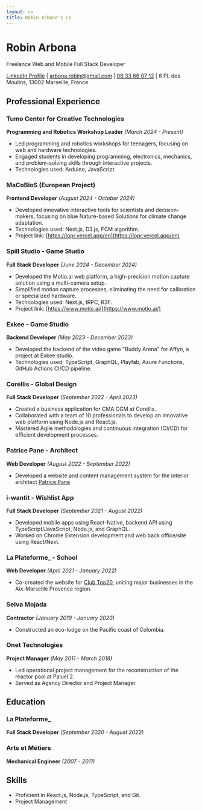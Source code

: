 ```yaml
---
layout: cv
title: Robin Arbona's CV
---
```


# Robin Arbona
Freelance Web and Mobile Full Stack Developer

<div id="webaddress">
<a href="https://www.linkedin.com/in/robin-arbona-7669761a2/">LinkedIn Profile</a>
| <a href="mailto:arbona.robin@gmail.com">arbona.robin@gmail.com</a>
| <a href="tel:+33633660712">06 33 66 07 12</a>
| 8 Pl. des Moulins, 13002 Marseille, France
</div>

## Professional Experience

### Tumo Center for Creative Technologies
**Programming and Robotics Workshop Leader** *(March 2024 - Present)*
- Led programming and robotics workshops for teenagers, focusing on web and hardware technologies.
- Engaged students in developing programming, electronics, mechanics, and problem-solving skills through interactive projects.
- Technologies used: Arduino, JavaScript.

### MaCoBioS (European Project)
**Frontend Developer** *(August 2024 - October 2024)*
- Developed innovative interactive tools for scientists and decision-makers, focusing on blue Nature-based Solutions for climate change adaptation.
- Technologies used: Next.js, D3.js, FCM algorithm.
- Project link: [https://iopr.vercel.app/en](https://iopr.vercel.app/en)

### Spill Studio - Game Studio
**Full Stack Developer** *(June 2024 - December 2024)*
- Developed the Motio.ai web platform, a high-precision motion capture solution using a multi-camera setup.
- Simplified motion capture processes, eliminating the need for calibration or specialized hardware.
- Technologies used: Next.js, tRPC, R3F.
- Project link: [https://www.motio.ai/](https://www.motio.ai/)

### Exkee - Game Studio
**Backend Developer** *(May 2023 - December 2023)*
- Developed the backend of the video game "Buddy Arena" for Affyn, a project at Exkee studio.
- Technologies used: TypeScript, GraphQL, Playfab, Azure Functions, GitHub Actions CI/CD pipeline.

### Corellis - Global Design
**Full Stack Developer** *(September 2022 - April 2023)*
- Created a business application for CMA CGM at Corellis.
- Collaborated with a team of 10 professionals to develop an innovative web platform using Node.js and React.js.
- Mastered Agile methodologies and continuous integration (CI/CD) for efficient development processes.

### Patrice Pane - Architect
**Web Developer** *(August 2022 - September 2022)*
- Developed a website and content management system for the interior architect [Patrice Pane](https://www.patricepane.com/).

### i-wantit - Wishlist App
**Full Stack Developer** *(September 2021 - August 2022)*
- Developed mobile apps using React-Native, backend API using TypeScript/JavaScript, Node.js, and GraphQL.
- Worked on Chrome Extension development and web back office/site using React/Next.

### La Plateforme_ - School
**Web Developer** *(April 2021 - January 2022)*
- Co-created the website for [Club Top20](https://clubtop20.com/), uniting major businesses in the Aix-Marseille Provence region.

### Selva Mojada
**Contractor** *(January 2019 - January 2020)*
- Constructed an eco-lodge on the Pacific coast of Colombia.

### Onet Technologies
**Project Manager** *(May 2011 - March 2018)*
- Led operational project management for the reconstruction of the reactor pool at Paluel 2.
- Served as Agency Director and Project Manager.

## Education

### La Plateforme_
**Full Stack Developer** *(September 2020 - August 2022)*

### Arts et Métiers
**Mechanical Engineer** *(2007 - 2011)*

## Skills

- Proficient in React.js, Node.js, TypeScript, and Git.
- Project Management

<!-- ### Footer

Last updated: [Date] -->
